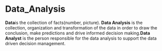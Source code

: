 # Data_Analysis
**Data**is the collection of facts(number, picture). **Data Analysis** is the collection, organization and transformation of the data in order to draw the conclusion, make predictions and drive informed decision making.**Data Analyst** is the person responsible for the data analysis to support the data driven decision management.
